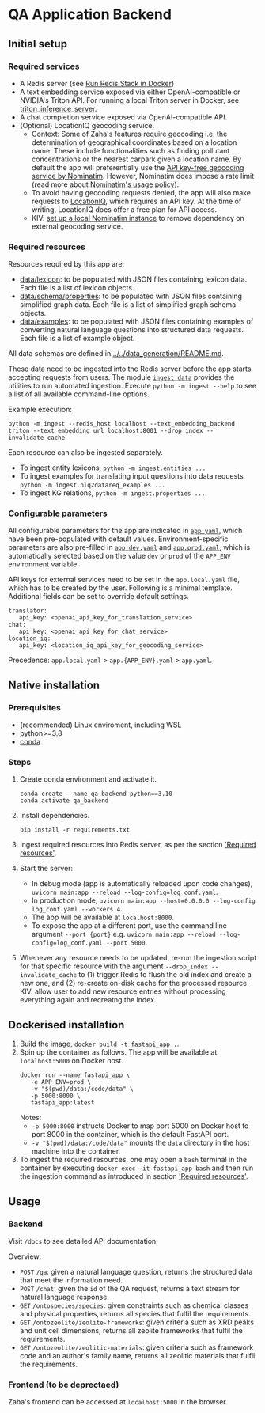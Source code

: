 # QA Application Backend

## Initial setup

### Required services

- A Redis server (see [Run Redis Stack in Docker](https://redis.io/docs/latest/operate/oss_and_stack/install/install-stack/docker/))
- A text embedding service exposed via either OpenAI-compatible or NVIDIA's Triton API. For running a local Triton server in Docker, see [triton_inference_server](../triton_inference_server/).
- A chat completion service exposed via OpenAI-compatible API.
- (Optional) LocationIQ geocoding service. 
  - Context: Some of Zaha's features require geocoding i.e. the determination of geographical coordinates based on a location name. These include functionalities such as finding pollutant concentrations or the nearest carpark given a location name. By default the app will preferentially use the [API key-free geocoding service by Nominatim](https://nominatim.org/release-docs/latest/api/Search/). However, Nominatim does impose a rate limit (read more about [Nominatim's usage policy](https://operations.osmfoundation.org/policies/nominatim/)). 
  - To avoid having geocoding requests denied, the app will also make requests to [LocationIQ](https://locationiq.com/), which requires an API key. At the time of writing, LocationIQ does offer a free plan for API access.
  - KIV: [set up a local Nominatim instance](https://nominatim.org/release-docs/latest/admin/Installation/) to remove dependency on external geocoding service.


### Required resources

Resources required by this app are:

- [data/lexicon](data/lexicon/): to be populated with JSON files containing lexicon data. Each file is a list of lexicon objects.
- [data/schema/properties](data/schema/properties): to be populated with JSON files containing simplified graph data. Each file is a list of simplified graph schema objects.
- [data/examples](data/examples/): to be populated with JSON files containing examples of converting natural language questions into structured data requests. Each file is a list of example object.

All data schemas are defined in [../../data_generation/README.md](../../data_generation/README.md#schema-definitions).

These data need to be ingested into the Redis server before the app starts accepting requests from users. The module [`ingest_data`](./ingest_data/) provides the utilities to run automated ingestion. Execute `python -m ingest --help` to see a list of all available command-line options.
   
Example execution:
```
python -m ingest --redis_host localhost --text_embedding_backend triton --text_embedding_url localhost:8001 --drop_index --invalidate_cache
```

Each resource can also be ingested separately.
- To ingest entity lexicons, `python -m ingest.entities ...`
- To ingest examples for translating input questions into data requests, `python -m ingest.nlq2datareq_examples ...`
- To ingest KG relations, `python -m ingest.properties ...`

### Configurable parameters

All configurable parameters for the app are indicated in [`app.yaml`](./app.yaml), which have been pre-populated with default values. Environment-specific parameters are also pre-filled in [`app.dev.yaml`](./app.dev.yaml) and [`app.prod.yaml`](./app.prod.yaml), which is automatically selected based on the value `dev` or `prod` of the `APP_ENV` environment variable.

API keys for external services need to be set in the `app.local.yaml` file, which has to be created by the user. Following is a minimal template. Additional fields can be set to override default settings.
```{yaml}
translator:
   api_key: <openai_api_key_for_translation_service>
chat:
   api_key: <openai_api_key_for_chat_service>
location_iq:
   api_key: <location_iq_api_key_for_geocoding_service>
```

Precedence: `app.local.yaml` > `app.{APP_ENV}.yaml` > `app.yaml`.

## Native installation

### Prerequisites

- (recommended) Linux enviroment, including WSL
- python>=3.8
- [conda](https://conda.io/projects/conda/en/latest/user-guide/install/index.html)

  
### Steps

1. Create conda environment and activate it.
   ```{bash}
   conda create --name qa_backend python==3.10
   conda activate qa_backend
   ```

2. Install dependencies.
   ```{bash}
   pip install -r requirements.txt
   ```

3. Ingest required resources into Redis server, as per the section ['Required resources'](#required-resources).

4. Start the server:
   - In debug mode (app is automatically reloaded upon code changes), `uvicorn main:app --reload --log-config=log_conf.yaml`.
   - In production mode, `uvicorn main:app --host=0.0.0.0 --log-config log_conf.yaml --workers 4`.
   - The app will be available at `localhost:8000`. 
   - To expose the app at a different port, use the command line argument `--port {port}` e.g. `uvicorn main:app --reload --log-config=log_conf.yaml --port 5000`.

5. Whenever any resource needs to be updated, re-run the ingestion script for that specific resource with the argument `--drop_index --invalidate_cache` to (1) trigger Redis to flush the old index and create a new one, and (2) re-create on-disk cache for the processed resource. KIV: allow user to add new resource entries without processing everything again and recreatng the index.

## Dockerised installation

1. Build the image, `docker build -t fastapi_app .`.
1. Spin up the container as follows. The app will be available at `localhost:5000` on Docker host.
   ```{bash}
   docker run --name fastapi_app \
      -e APP_ENV=prod \
      -v "$(pwd)/data:/code/data" \
      -p 5000:8000 \
      fastapi_app:latest
   ```
   Notes:
   - `-p 5000:8000` instructs Docker to map port 5000 on Docker host to port 8000 in the container, which is the default FastAPI port. 
   - `-v "$(pwd)/data:/code/data"` mounts the `data` directory in the host machine into the container.
1. To ingest the required resources, one may open a `bash` terminal in the container by executing `docker exec -it fastapi_app bash` and then run the ingestion command as introduced in section ['Required resources'](#required-resources).

## Usage

### Backend

Visit `/docs` to see detailed API documentation.

Overview:

- `POST` `/qa`: given a natural language question, returns the structured data that meet the information need.
- `POST` `/chat`: given the `id` of the QA request, returns a text stream for natural language response.
- `GET` `/ontospecies/species`: given constraints such as chemical classes and physical properties, returns all species that fulfil the requirements.
- `GET` `/ontozeolite/zeolite-frameworks`: given criteria such as XRD peaks and unit cell dimensions, returns all zeolite frameworks that fulfil the requirements.
- `GET` `/ontozeolite/zeolitic-materials`: given criteria such as framework code and an author's family name, returns all zeolitic materials that fulfil the requirements.

### Frontend (to be deprectaed)

Zaha's frontend can be accessed at `localhost:5000` in the browser.
